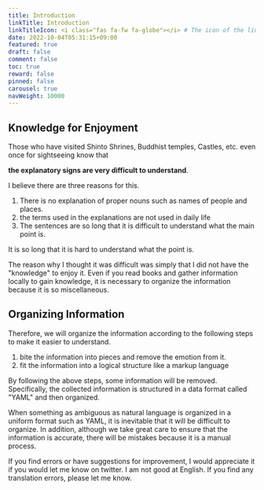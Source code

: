 ```yaml
---
title: Introduction
linkTitle: Introduction
linkTitleIcon: <i class="fas fa-fw fa-globe"></i> # The icon of the link title, optional.
date: 2022-10-04T05:31:15+09:00
featured: true
draft: false
comment: false
toc: true
reward: false
pinned: false
carousel: true
navWeight: 10000
---
```


## Knowledge for Enjoyment

Those who have visited Shinto Shrines, Buddhist temples, Castles, etc. even once for sightseeing know that

**the explanatory signs are very difficult to understand**.

I believe there are three reasons for this.

1. There is no explanation of proper nouns such as names of people and places.
2. the terms used in the explanations are not used in daily life
3. The sentences are so long that it is difficult to understand what the main point is.

It is so long that it is hard to understand what the point is.

The reason why I thought it was difficult was simply that I did not have the "knowledge" to enjoy it.
Even if you read books and gather information locally to gain knowledge, it is necessary to organize the information because it is so miscellaneous.

## Organizing Information

Therefore, we will organize the information according to the following steps to make it easier to understand.

1. bite the information into pieces and remove the emotion from it.
2. fit the information into a logical structure like a markup language

By following the above steps, some information will be removed.
Specifically, the collected information is structured in a data format called "YAML" and then organized.

When something as ambiguous as natural language is organized in a uniform format such as YAML, it is inevitable that it will be difficult to organize.
In addition, although we take great care to ensure that the information is accurate, there will be mistakes because it is a manual process.

If you find errors or have suggestions for improvement, I would appreciate it if you would let me know on twitter.
I am not good at English. If you find any translation errors, please let me know.
